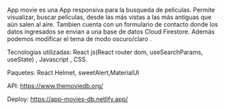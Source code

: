 App movie es una App responsiva para la busqueda de peliculas. 
Permite visualizar, buscar peliculas, desde las más vistas a las más antiguas que aún salen al aire.
Tambien cuenta con un formulario de contacto donde los datos ingresados se envian a una base de datos Cloud Firestore.
Además podemos modificar el tema de modo oscuro/claro .

Tecnologias utilizadas:
React js(React router dom, useSearchParams, useState) , Javascript , CSS.

Paquetes:
React Helmet, sweetAlert,MaterialUI

API: 
https://www.themoviedb.org/

Deploy: 
https://app-movies-db.netlify.app/